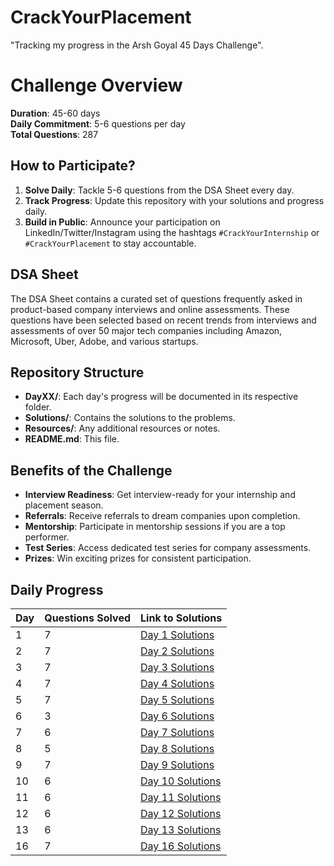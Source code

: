 # CrackYourPlacement
"Tracking my progress in the Arsh Goyal 45 Days Challenge".
# Challenge Overview

**Duration**: 45-60 days  
**Daily Commitment**: 5-6 questions per day  
**Total Questions**: 287  

## How to Participate?

1. **Solve Daily**: Tackle 5-6 questions from the DSA Sheet every day.
2. **Track Progress**: Update this repository with your solutions and progress daily.
3. **Build in Public**: Announce your participation on LinkedIn/Twitter/Instagram using the hashtags `#CrackYourInternship` or `#CrackYourPlacement` to stay accountable.

## DSA Sheet

The DSA Sheet contains a curated set of questions frequently asked in product-based company interviews and online assessments. These questions have been selected based on recent trends from interviews and assessments of over 50 major tech companies including Amazon, Microsoft, Uber, Adobe, and various startups.

## Repository Structure

- **DayXX/**: Each day's progress will be documented in its respective folder.
- **Solutions/**: Contains the solutions to the problems.
- **Resources/**: Any additional resources or notes.
- **README.md**: This file.

## Benefits of the Challenge

- **Interview Readiness**: Get interview-ready for your internship and placement season.
- **Referrals**: Receive referrals to dream companies upon completion.
- **Mentorship**: Participate in mentorship sessions if you are a top performer.
- **Test Series**: Access dedicated test series for company assessments.
- **Prizes**: Win exciting prizes for consistent participation.

## Daily Progress

| Day   | Questions Solved | Link to Solutions              |
|-------|------------------|--------------------------------|
| 1     |        7         | [Day 1 Solutions](./Day-1)     |
| 2     |        7         | [Day 2 Solutions](./Day-2)     |
| 3     |        7         | [Day 3 Solutions](./Day-3)     |
| 4     |        7         | [Day 4 Solutions](./Day-4)     |
| 5     |        7         | [Day 5 Solutions](./Day-5)     |
| 6     |        3         | [Day 6 Solutions](./Day-6)     |
| 7     |        6         | [Day 7 Solutions](./Day-7)     |
| 8     |        5         | [Day 8 Solutions](./Day-8)     |
| 9     |        7         | [Day 9 Solutions](./Day-9)     |
| 10    |        6         | [Day 10 Solutions](./Day-10)   |
| 11    |        6         | [Day 11 Solutions](./Day-11)   |
| 12    |        6         | [Day 12 Solutions](./Day-12)   |
| 13    |        6         | [Day 13 Solutions](./Day-13)   |
| 16    |        7         | [Day 16 Solutions](./Day-16)   |